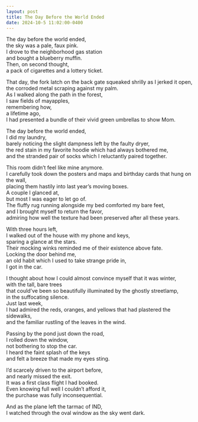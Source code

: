 ```yaml
---
layout: post
title: The Day Before the World Ended
date: 2024-10-5 11:02:00-0400
---
```


The day before the world ended, <br>
the sky was a pale, faux pink. <br>
I drove to the neighborhood gas station <br>
and bought a blueberry muffin.<br>
Then, on second thought, <br>
a pack of cigarettes and a lottery ticket.<br>

That day, the fork latch on the back gate squeaked shrilly as I jerked it open, <br>
the corroded metal scraping against my palm. <br>
As I walked along the path in the forest, <br>
I saw fields of mayapples, <br>
remembering how, <br>
a lifetime ago, <br>
I had presented a bundle of their vivid green umbrellas to show Mom. <br>

The day before the world ended, <br>
I did my laundry, <br>
barely noticing the slight dampness left by the faulty dryer, <br>
the red stain in my favorite hoodie which had always bothered me, <br>
and the stranded pair of socks which I reluctantly paired together. <br>

This room didn’t feel like mine anymore.<br>
I carefully took down the posters and maps and birthday cards that hung on the wall,<br>
placing them hastily into last year’s moving boxes. <br>
A couple I glanced at, <br>
but most I was eager to let go of.<br>
The fluffy rug running alongside my bed comforted my bare feet,<br>
and I brought myself to return the favor, <br>
admiring how well the texture had been preserved after all these years. <br>

With three hours left,<br>
I walked out of the house with my phone and keys, <br>
sparing a glance at the stars.<br>
Their mocking winks reminded me of their existence above fate.<br>
Locking the door behind me, <br>
an old habit which I used to take strange pride in,<br>
I got in the car.<br>

I thought about how I could almost convince myself that it was winter, <br>
with the tall, bare trees <br>
that could’ve been so beautifully illuminated by the ghostly streetlamp, <br>
in the suffocating silence. <br>
Just last week, <br>
I had admired the reds, oranges, and yellows that had plastered the sidewalks, <br>
and the familiar rustling of the leaves in the wind.<br>

Passing by the pond just down the road, <br>
I rolled down the window, <br>
not bothering to stop the car. <br>
I heard the faint splash of the keys<br>
and felt a breeze that made my eyes sting. <br>

I’d scarcely driven to the airport before, <br>
and nearly missed the exit.<br>
It was a first class flight I had booked.<br>
Even knowing full well I couldn’t afford it,<br>
the purchase was fully inconsequential.<br>

And as the plane left the tarmac of IND, <br>
I watched through the oval window as the sky went dark.<br>